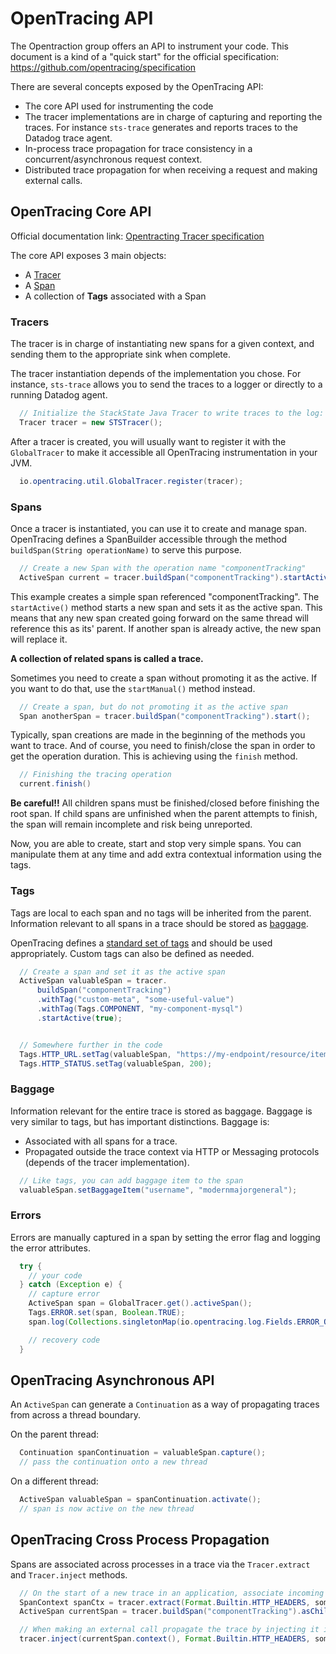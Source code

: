 # OpenTracing API


The Opentraction group offers an API to instrument your code. 
This document is a kind of a "quick start" for the official specification: https://github.com/opentracing/specification

There are several concepts exposed by the OpenTracing API:

* The core API used for instrumenting the code
* The tracer implementations are in charge of capturing and reporting the traces. For instance `sts-trace` generates and reports traces to the Datadog trace agent.
* In-process trace propagation for trace consistency in a concurrent/asynchronous request context.
* Distributed trace propagation for when receiving a request and making external calls.

 
## OpenTracing Core API

Official documentation link: [Opentracting Tracer specification](https://github.com/opentracing/specification/blob/master/specification.md)

The core API exposes 3 main objects:

* A [Tracer](https://github.com/opentracing/specification/blob/master/specification.md#tracer)
* A [Span](https://github.com/opentracing/specification/blob/master/specification.md#span) 
* A collection of **Tags** associated with a Span


### Tracers

The tracer is in charge of instantiating new spans for a given context, and sending them to the appropriate sink when complete.

The tracer instantiation depends of the implementation you chose. For instance, `sts-trace` allows you
to send the traces to a logger or directly to a running Datadog agent.

```java
  // Initialize the StackState Java Tracer to write traces to the log:
  Tracer tracer = new STSTracer();
```

After a tracer is created, you will usually want to register it with the `GlobalTracer`
to make it accessible all OpenTracing instrumentation in your JVM.

```java
  io.opentracing.util.GlobalTracer.register(tracer);
```

### Spans
Once a tracer is instantiated, you can use it to create and manage span. OpenTracing defines a SpanBuilder
accessible through the method `buildSpan(String operationName)` to serve this purpose.

```java
  // Create a new Span with the operation name "componentTracking"
  ActiveSpan current = tracer.buildSpan("componentTracking").startActive(true);
```

This example creates a simple span referenced "componentTracking". The `startActive()` method starts a new span and sets it
as the active span. This means that any new span created going forward on the same thread will reference this as its' parent.
If another span is already active, the new span will replace it. 

**A collection of related spans is called a trace.**

Sometimes you need to create a span without promoting it as the active. If you want to do that, use the `startManual()`
 method instead.
   
```java
  // Create a span, but do not promoting it as the active span 
  Span anotherSpan = tracer.buildSpan("componentTracking").start();
```

Typically, span creations are made in the beginning of the methods you want to trace. 
And of course, you need to finish/close the span in order to get the operation duration.
This is achieving using the `finish` method.

```java
  // Finishing the tracing operation
  current.finish()
```

**Be careful!!** All children spans must be finished/closed before finishing the root span.
If child spans are unfinished when the parent attempts to finish, the span will remain incomplete and risk being unreported.


Now, you are able to create, start and stop very simple spans. 
You can manipulate them at any time and add extra contextual information using the tags.

### Tags

Tags are local to each span and no tags will be inherited from the parent. Information relevant to all spans in a trace
should be stored as [baggage](#baggage).

OpenTracing defines a [standard set of tags](https://github.com/opentracing/specification/blob/master/semantic_conventions.md#standard-span-tags-and-log-fields) and should be used appropriately.  Custom tags can also be defined as needed. 

```java
  // Create a span and set it as the active span
  ActiveSpan valuableSpan = tracer.
      buildSpan("componentTracking")
      .withTag("custom-meta", "some-useful-value")
      .withTag(Tags.COMPONENT, "my-component-mysql")
      .startActive(true);


  // Somewhere further in the code
  Tags.HTTP_URL.setTag(valuableSpan, "https://my-endpoint/resource/item");
  Tags.HTTP_STATUS.setTag(valuableSpan, 200);
```

### Baggage

Information relevant for the entire trace is stored as baggage. 
Baggage is very similar to tags, but has important distinctions.  Baggage is:
* Associated with all spans for a trace.
* Propagated outside the trace context via HTTP or Messaging protocols (depends of the tracer implementation). 

```java
  // Like tags, you can add baggage item to the span
  valuableSpan.setBaggageItem("username", "modernmajorgeneral");
```

### Errors

Errors are manually captured in a span by setting the error flag and logging the error attributes.

```java
  try {
    // your code
  } catch (Exception e) {
    // capture error
    ActiveSpan span = GlobalTracer.get().activeSpan();
    Tags.ERROR.set(span, Boolean.TRUE);
    span.log(Collections.singletonMap(io.opentracing.log.Fields.ERROR_OBJECT, e));

    // recovery code
  }
```

## OpenTracing Asynchronous API

An `ActiveSpan` can generate a `Continuation` as a way of propagating traces from across a thread boundary.

On the parent thread:
```java
  Continuation spanContinuation = valuableSpan.capture();
  // pass the continuation onto a new thread
```

On a different thread:
```java
  ActiveSpan valuableSpan = spanContinuation.activate();
  // span is now active on the new thread
```

## OpenTracing Cross Process Propagation

Spans are associated across processes in a trace via the `Tracer.extract` and `Tracer.inject` methods.

```java
  // On the start of a new trace in an application, associate incoming request with existing traces.
  SpanContext spanCtx = tracer.extract(Format.Builtin.HTTP_HEADERS, someTextMapInstance);
  ActiveSpan currentSpan = tracer.buildSpan("componentTracking").asChildOf(spanCtx).startActive(true);
```

```java
  // When making an external call propagate the trace by injecting it into the carrier...
  tracer.inject(currentSpan.context(), Format.Builtin.HTTP_HEADERS, someTextMapInstance);
```
